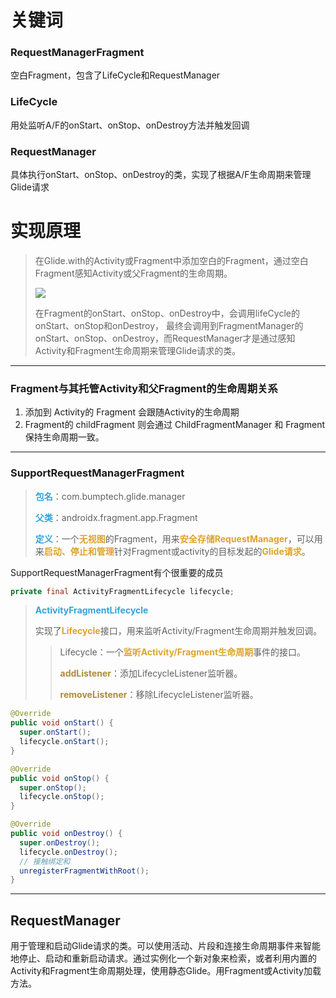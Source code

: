 # 关键词
### RequestManagerFragment
空白Fragment，包含了LifeCycle和RequestManager
### LifeCycle
用处监听A/F的onStart、onStop、onDestroy方法并触发回调
### RequestManager
具体执行onStart、onStop、onDestroy的类，实现了根据A/F生命周期来管理Glide请求

# 实现原理

> 在Glide.with的Activity或Fragment中添加空白的Fragment，通过空白Fragment感知Activity或父Fragment的生命周期。
> 
> ![](../img/9ade8dc0.png)
> 
> 在Fragment的onStart、onStop、onDestroy中，会调用lifeCycle的onStart、onStop和onDestroy，
> 最终会调用到FragmentManager的onStart、onStop、onDestroy，而RequestManager才是通过感知Activity和Fragment生命周期来管理Glide请求的类。

***

### Fragment与其托管Activity和父Fragment的生命周期关系
1. 添加到 Activity的 Fragment 会跟随Activity的生命周期
2. Fragment的 childFragment 则会通过 ChildFragmentManager 和 Fragment 保持生命周期一致。
***
### SupportRequestManagerFragment
> <font color=#33a3dc>**包名**</font>：com.bumptech.glide.manager
> 
> <font color=#33a3dc>**父类**</font>：androidx.fragment.app.Fragment
> 
> <font color=#33a3dc>**定义**</font>：一个<font color=#dea32c>**无视图**</font>的Fragment，用来<font color=#dea32c>**安全存储RequestManager**</font>，可以用来<font color=#dea32c>**启动、停止和管理**</font>针对Fragment或activity的目标发起的<font color=#dea32c>**Glide请求**</font>。

SupportRequestManagerFragment有个很重要的成员
``` java
private final ActivityFragmentLifecycle lifecycle;
```

> <font color=#33a3dc>**ActivityFragmentLifecycle**</font>
> 
> 实现了<font color=#dea32c>**Lifecycle**</font>接口，用来监听Activity/Fragment生命周期并触发回调。
> > Lifecycle：一个<font color=#dea32c>**监听Activity/Fragment生命周期**</font>事件的接口。
> > 
> > <font color=#ad8b3d>**addListener**</font>：添加LifecycleListener监听器。
> >
> > <font color=#ad8b3d>**removeListener**</font>：移除LifecycleListener监听器。

``` java
@Override
public void onStart() {
  super.onStart();
  lifecycle.onStart();
}

@Override
public void onStop() {
  super.onStop();
  lifecycle.onStop();
}

@Override
public void onDestroy() {
  super.onDestroy();
  lifecycle.onDestroy();
  // 接触绑定和
  unregisterFragmentWithRoot();
}
```

***
## RequestManager
用于管理和启动Glide请求的类。可以使用活动、片段和连接生命周期事件来智能地停止、启动和重新启动请求。通过实例化一个新对象来检索，或者利用内置的Activity和Fragment生命周期处理，使用静态Glide。用Fragment或Activity加载方法。